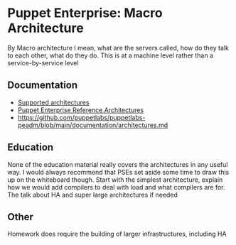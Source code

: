 # Puppet Enterprise: Macro Architecture

By Macro architecture I mean, what are the servers called, how do they talk to each other, what do they do. This is at a machine level rather than a service-by-service level

## Documentation

- [Supported architectures](https://puppet.com/docs/pe/latest/supported_architectures.html)
- [Puppet Enterprise Reference Architectures](https://puppet.com/resources/whitepaper/puppet-enterprise-reference-architectures/)
- <https://github.com/puppetlabs/puppetlabs-peadm/blob/main/documentation/architectures.md>

## Education

None of the education material really covers the architectures in any useful way.
I would always recommend that PSEs set aside some time to draw this up on the whiteboard though.
Start with the simplest architecture, explain how we would add compilers to deal with load and what compilers are for.
The talk about HA and super large architectures if needed

## Other

Homework does require the building of larger infrastructures, including HA

